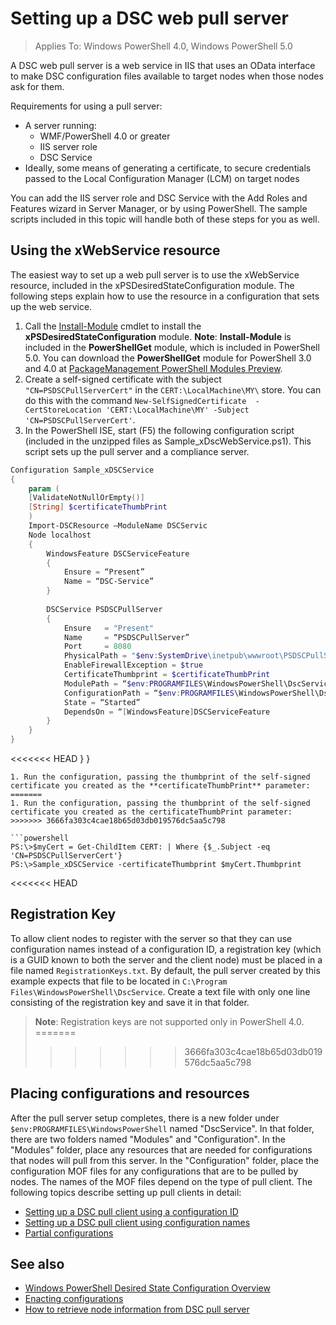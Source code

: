 # Setting up a DSC web pull server

>Applies To: Windows PowerShell 4.0, Windows PowerShell 5.0

A DSC web pull server is a web service in IIS that uses an OData interface to make DSC configuration files available to target nodes when those nodes ask for them.

Requirements for using a pull server:

* A server running:
  - WMF/PowerShell 4.0 or greater
  - IIS server role
  - DSC Service
* Ideally, some means of generating a certificate, to secure credentials passed to the Local Configuration Manager (LCM) on target nodes

You can add the IIS server role and DSC Service with the Add Roles and Features wizard in Server Manager, or by using PowerShell. The sample scripts included in this topic will handle both of these steps for you as well.

## Using the xWebService resource
The easiest way to set up a web pull server is to use the xWebService resource, included in the xPSDesiredStateConfiguration module. The following steps explain how to use the resource in a configuration that sets up the web service.

1. Call the [Install-Module](https://technet.microsoft.com/en-us/library/dn807162.aspx) cmdlet to install the **xPSDesiredStateConfiguration** module. **Note**: **Install-Module** is included in the **PowerShellGet** module, which is included in PowerShell 5.0. You can download the **PowerShellGet** module for PowerShell 3.0 and 4.0 at [PackageManagement PowerShell Modules Preview](https://www.microsoft.com/en-us/download/details.aspx?id=49186). 
1. Create a self-signed certificate with the subject `"CN=PSDSCPullServerCert"` in the `CERT:\LocalMachine\MY\` store. You can do this with the command `New-SelfSignedCertificate  -CertStoreLocation 'CERT:\LocalMachine\MY' -Subject 'CN=PSDSCPullServerCert'`.
1. In the PowerShell ISE, start (F5) the following configuration script (included in the unzipped files as Sample_xDscWebService.ps1). This script sets up the pull server and a compliance server.
  
```powershell
Configuration Sample_xDSCService
{
    param (
    [ValidateNotNullOrEmpty()]
    [String] $certificateThumbPrint
    )
    Import-DSCResource –ModuleName DSCServic
    Node localhost
    {
        WindowsFeature DSCServiceFeature
        {
            Ensure = “Present”
            Name = “DSC-Service”
        }
        
        DSCService PSDSCPullServer
        {
            Ensure   = "Present"
            Name     = “PSDSCPullServer”
            Port     = 8080
            PhysicalPath = "$env:SystemDrive\inetpub\wwwroot\PSDSCPullServer"
            EnableFirewallException = $true
            CertificateThumbprint = $certificateThumbPrint
            ModulePath = “$env:PROGRAMFILES\WindowsPowerShell\DscService\Modules”
            ConfigurationPath = “$env:PROGRAMFILES\WindowsPowerShell\DscService\Configuration”
            State = “Started”
            DependsOn = “[WindowsFeature]DSCServiceFeature             
        }
    }
}
```

<<<<<<< HEAD
      }
  }
  ```
1. Run the configuration, passing the thumbprint of the self-signed certificate you created as the **certificateThumbPrint** parameter:
=======
1. Run the configuration, passing the thumbprint of the self-signed certificate you created as the certificateThumbPrint parameter:
>>>>>>> 3666fa303c4cae18b65d03db019576dc5aa5c798

```powershell
PS:\>$myCert = Get-ChildItem CERT: | Where {$_.Subject -eq 'CN=PSDSCPullServerCert'}
PS:\>Sample_xDSCService -certificateThumbprint $myCert.Thumbprint 
```
<<<<<<< HEAD
## Registration Key
To allow client nodes to register with the server so that they can use configuration names instead of a configuration ID, a registration key (which is a GUID known to both the server and the client node) must be placed in a file named `RegistrationKeys.txt`. By default, the pull server created by this example expects that file to be located in `C:\Program Files\WindowsPowerShell\DscService`. Create a text file with only one line consisting of the registration key and save it in that folder.
>**Note**: Registration keys are not supported only in PowerShell 4.0. 
=======
>>>>>>> 3666fa303c4cae18b65d03db019576dc5aa5c798

## Placing configurations and resources
After the pull server setup completes, there is a new folder under `$env:PROGRAMFILES\WindowsPowerShell` named "DscService". In that folder, there are two folders named "Modules" and "Configuration". In the "Modules" folder, place any resources that are needed for configurations that nodes will pull from this server. In the "Configuration" folder, place the configuration MOF files for any configurations that are to be pulled by nodes. The names of the MOF files depend on the type of pull client. The following topics describe setting up pull clients in detail:
* [Setting up a DSC pull client using a configuration ID](pullClientConfigID.md)
* [Setting up a DSC pull client using configuration names](pullClientConfigNames.md)
* [Partial configurations](partialConfigs.md)

## See also
* [Windows PowerShell Desired State Configuration Overview](overview.md)
* [Enacting configurations](enactingConfigurations.md)
* [How to retrieve node information from DSC pull server](retrieveNodeInfo.md)